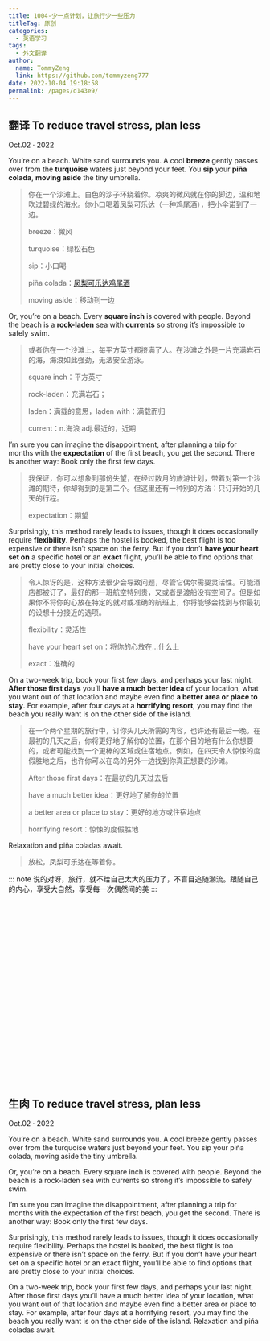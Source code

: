 ```yaml
---
title: 1004-少一点计划，让旅行少一些压力
titleTag: 原创
categories: 
  - 英语学习
tags: 
  - 外文翻译
author: 
  name: TommyZeng
  link: https://github.com/tommyzeng777
date: 2022-10-04 19:18:58
permalink: /pages/d143e9/
---
```


## 翻译 To reduce travel stress, plan less

Oct.02 · 2022

You’re on a beach. White sand surrounds you. A cool **breeze** gently passes over from the **turquoise** waters just beyond your feet. You **sip** your **piña colada**, **moving aside** the tiny umbrella.<!-- more -->

> 你在一个沙滩上。白色的沙子环绕着你。凉爽的微风就在你的脚边，温和地吹过碧绿的海水。你小口喝着凤梨可乐达（一种鸡尾酒），把小伞诺到了一边。
>
> breeze：微风
>
> turquoise：绿松石色
>
> sip：小口喝
>
> piña colada：[凤梨可乐达鸡尾酒](https://www.lezuocai.com/recipe/1199228/)
>
> moving aside：移动到一边

Or, you’re on a beach. Every **square inch** is covered with people. Beyond the beach is a **rock-laden** sea with **currents** so strong it’s impossible to safely swim.

> 或者你在一个沙滩上，每平方英寸都挤满了人。在沙滩之外是一片充满岩石的海，海浪如此强劲，无法安全游泳。
>
> square inch：平方英寸
>
> rock-laden：充满岩石；
>
> laden：满载的意思，laden with：满载而归
>
> current：n.海浪  adj.最近的，近期

I’m sure you can imagine the disappointment, after planning a trip for months with the **expectation** of the first beach, you get the second. There is another way: Book only the first few days.

> 我保证，你可以想象到那份失望，在经过数月的旅游计划，带着对第一个沙滩的期待，你却得到的是第二个。但这里还有一种别的方法：只订开始的几天的行程。
>
> expectation：期望

Surprisingly, this method rarely leads to issues, though it does occasionally require **flexibility**. Perhaps the hostel is booked, the best flight is too expensive or there isn’t space on the ferry. But if you don’t **have your heart set on** a specific hotel or an **exact** flight, you’ll be able to find options that are pretty close to your initial choices.

> 令人惊讶的是，这种方法很少会导致问题，尽管它偶尔需要灵活性。可能酒店都被订了，最好的那一班航空特别贵，又或者是渡船没有空间了。但是如果你不将你的心放在特定的就对或准确的航班上，你将能够会找到与你最初的设想十分接近的选项。
>
> flexibility：灵活性
>
> have your heart set on：将你的心放在…什么上
>
> exact：准确的

On a two-week trip, book your first few days, and perhaps your last night. **After those first days** you’ll **have a much better idea** of your location, what you want out of that location and maybe even find **a better area or place to stay**. For example, after four days at a **horrifying resort**, you may find the beach you really want is on the other side of the island.

> 在一个两个星期的旅行中，订你头几天所需的内容，也许还有最后一晚。在最初的几天之后，你将更好地了解你的位置，在那个目的地有什么你想要的，或者可能找到一个更棒的区域或住宿地点。例如，在四天令人惊悚的度假胜地之后，也许你可以在岛的另外一边找到你真正想要的沙滩。
>
> After those first days：在最初的几天过去后
>
> have a much better idea：更好地了解你的位置
>
> a better area or place to stay：更好的地方或住宿地点
>
> horrifying resort：惊悚的度假胜地

Relaxation and piña coladas await.

> 放松，凤梨可乐达在等着你。

::: note
说的对呀，旅行，就不给自己太大的压力了，不盲目追随潮流。跟随自己的内心，享受大自然，享受每一次偶然间的美
:::

<br><br><br><br><br><br><br><br><br><br><br><br><br><br><br><br><br><br><br><br><br>

## 生肉 To reduce travel stress, plan less

Oct.02 · 2022

You’re on a beach. White sand surrounds you. A cool breeze gently passes over from the turquoise waters just beyond your feet. You sip your piña colada, moving aside the tiny umbrella.

Or, you’re on a beach. Every square inch is covered with people. Beyond the beach is a rock-laden sea with currents so strong it’s impossible to safely swim.

I’m sure you can imagine the disappointment, after planning a trip for months with the expectation of the first beach, you get the second. There is another way: Book only the first few days.

Surprisingly, this method rarely leads to issues, though it does occasionally require flexibility. Perhaps the hostel is booked, the best flight is too expensive or there isn’t space on the ferry. But if you don’t have your heart set on a specific hotel or an exact flight, you’ll be able to find options that are pretty close to your initial choices.

On a two-week trip, book your first few days, and perhaps your last night. After those first days you’ll have a much better idea of your location, what you want out of that location and maybe even find a better area or place to stay. For example, after four days at a horrifying resort, you may find the beach you really want is on the other side of the island.
Relaxation and piña coladas await.